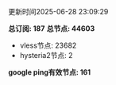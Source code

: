 更新时间2025-06-28 23:09:29

**总订阅: 187**
**总节点: 44603**
- vless节点: 23682
- hysteria2节点: 2

**google ping有效节点: 161**
